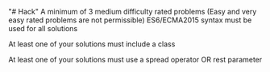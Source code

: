 "# Hack" 
A minimum of 3 medium difficulty rated problems (Easy and very easy rated problems are not permissible)
ES6/ECMA2015 syntax must be used for all solutions
<!-- At least one of your solutions must use a template literal -->
<!-- At least one of your solutions must include a for OR while loop -->
At least one of your solutions must include a class
<!-- At least one of your solutions must include an array -->
<!-- At least one of your solutions must include an arrow function -->
At least one of your solutions must use a spread operator OR rest parameter
